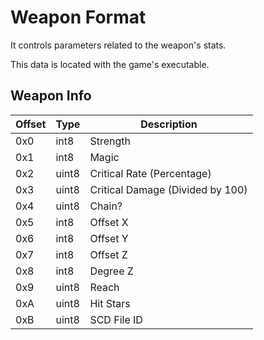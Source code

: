 # Weapon Format

It controls parameters related to the weapon's stats.

This data is located with the game's executable.

## Weapon Info

| Offset | Type  | Description
|--------|-------|------------
| 0x0     | int8  | Strength
| 0x1     | int8  | Magic
| 0x2     | uint8 | Critical Rate (Percentage)
| 0x3     | uint8 | Critical Damage (Divided by 100)
| 0x4     | uint8 | Chain?
| 0x5     | int8  | Offset X
| 0x6     | int8  | Offset Y
| 0x7     | int8  | Offset Z
| 0x8     | int8  | Degree Z
| 0x9     | uint8 | Reach
| 0xA     | uint8 | Hit Stars
| 0xB     | uint8 | SCD File ID